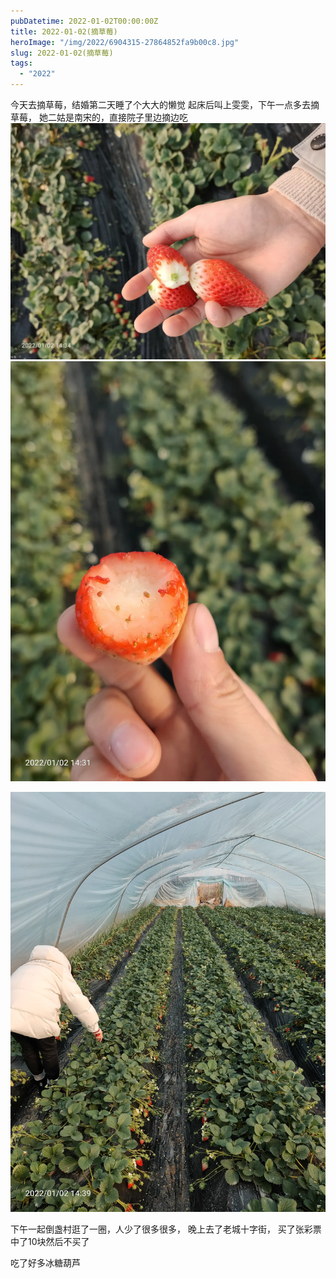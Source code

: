 ```yaml
---
pubDatetime: 2022-01-02T00:00:00Z
title: 2022-01-02(摘草莓)
heroImage: "/img/2022/6904315-27864852fa9b00c8.jpg"
slug: 2022-01-02(摘草莓)
tags:
  - "2022"
---
```


今天去摘草莓，结婚第二天睡了个大大的懒觉
起床后叫上雯雯，下午一点多去摘草莓，
她二姑是南宋的，直接院子里边摘边吃
![](../../../../public/img/2022/6904315-27864852fa9b00c8.jpg)
![](../../../../public/img/2022/6904315-6c91159f117f80dc.jpg)

![](../../../../public/img/2022/6904315-a7fc07124ba0f994.jpg)

下午一起倒盏村逛了一圈，人少了很多很多，
晚上去了老城十字街，
买了张彩票中了10块然后不买了

吃了好多冰糖葫芦
